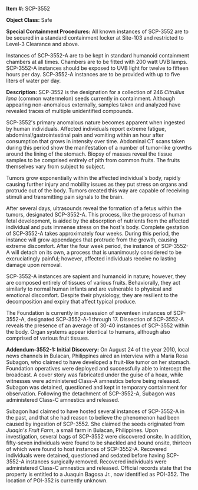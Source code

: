 **Item #:** SCP-3552

**Object Class:** Safe

**Special Containment Procedures:** All known instances of SCP-3552 are to be secured in a standard containment locker at Site-103 and restricted to Level-3 Clearance and above.

Instances of SCP-3552-A are to be kept in standard humanoid containment chambers at all times. Chambers are to be fitted with 200 watt UVB lamps. SCP-3552-A instances should be exposed to UVB light for twelve to fifteen hours per day. SCP-3552-A instances are to be provided with up to five liters of water per day.

**Description:** SCP-3552 is the designation for a collection of 246 _Citrullus lana_ (common watermelon) seeds currently in containment. Although appearing non-anomalous externally, samples taken and analyzed have revealed traces of multiple unidentified compounds.

SCP-3552's primary anomalous nature becomes apparent when ingested by human individuals. Affected individuals report extreme fatigue, abdominal/gastrointestinal pain and vomiting within an hour after consumption that grows in intensity over time. Abdominal CT scans taken during this period show the manifestation of a number of tumor-like growths around the lining of the stomach. Biopsy of masses reveal the tissue samples to be comprised entirely of pith from common fruits. The fruits themselves vary from subject to subject.

Tumors grow exponentially within the affected individual's body, rapidly causing further injury and mobility issues as they put stress on organs and protrude out of the body. Tumors created this way are capable of receiving stimuli and transmitting pain signals to the brain.

After several days, ultrasounds reveal the formation of a fetus within the tumors, designated SCP-3552-A. This process, like the process of human fetal development, is aided by the absorption of nutrients from the affected individual and puts immense stress on the host's body. Complete gestation of SCP-3552-A takes approximately four weeks. During this period, the instance will grow appendages that protrude from the growth, causing extreme discomfort. After the four week period, the instance of SCP-3552-A will detach on its own, a process that is unanimously considered to be excruciatingly painful; however, affected individuals receive no lasting damage upon removal.

SCP-3552-A instances are sapient and humanoid in nature; however, they are composed entirely of tissues of various fruits. Behaviorally, they act similarly to normal human infants and are vulnerable to physical and emotional discomfort. Despite their physiology, they are resilient to the decomposition and expiry that affect typical produce.

The Foundation is currently in possession of seventeen instances of SCP-3552-A, designated SCP-3552-A-1 through 17. Dissection of SCP-3552-A reveals the presence of an average of 30-40 instances of SCP-3552 within the body. Organ systems appear identical to humans, although also comprised of various fruit tissues.

**Addendum-3552-1: Initial Discovery:** On August 24 of the year 2010, local news channels in Bulacan, Philippines aired an interview with a Maria Rosa Subagon, who claimed to have developed a fruit-like tumor on her stomach. Foundation operatives were deployed and successfully able to intercept the broadcast. A cover story was fabricated under the guise of a hoax, while witnesses were administered Class-A amnestics before being released. Subagon was detained, questioned and kept in temporary containment for observation. Following the detachment of SCP-3552-A, Subagon was administered Class-C amnestics and released.

Subagon had claimed to have hosted several instances of SCP-3552-A in the past, and that she had reason to believe the phenomenon had been caused by ingestion of SCP-3552. She claimed the seeds originated from _Juaqin's Fruit Farm_, a small farm in Bulacan, Philippines. Upon investigation, several bags of SCP-3552 were discovered onsite. In addition, fifty-seven individuals were found to be shackled and bound onsite, thirteen of which were found to host instances of SCP-3552-A. Recovered individuals were detained, questioned and sedated before having SCP-3552-A instances surgically removed. Recovered individuals were administered Class-C amnestics and released. Official records state that the property is entitled to a Juaquin Bagosa Jr., now identified as POI-352. The location of POI-352 is currently unknown.